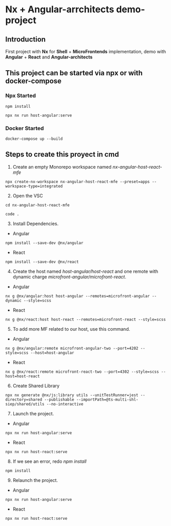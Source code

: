 # Nx + Angular-arrchitects demo-project

## Introduction 
First project with **Nx** for **Shell** + **MicroFrontends** implementation, demo with **Angular** + **React** and **Angular-architects**

## This project can be started via npx or with docker-compose

### Npx Started 

```
npm install
```

```
npx nx run host-angular:serve
```

### Docker Started 

```
docker-compose up --build
```

## Steps to create this proyect in cmd
1. Create an empty Monorepo workspace named _nx-angular-host-react-mfe_

```
npx create-nx-workspace nx-angular-host-react-mfe --preset=apps --workspace-type=integrated
```

2. Open the VSC

```
cd nx-angular-host-react-mfe
```

```
code .
```

3. Install Dependencies.

- Angular
```
npm install --save-dev @nx/angular
```

- React
```
npm install --save-dev @nx/react
```

4. Create the host named _host-angular/host-react_ and one remote with dynamic charge _microfront-angular/microfront-react_.

- Angular
```
nx g @nx/angular:host host-angular --remotes=microfront-angular --dynamic --style=scss
```

- React
```
nx g @nx/react:host host-react --remotes=microfront-react --style=scss
```

5. To add more MF related to our host, use this command.

- Angular
```
nx g @nx/angular:remote microfront-angular-two --port=4202 --style=scss --host=host-angular
```

- React
```
nx g @nx/react:remote microfront-react-two --port=4302 --style=scss --host=host-react
```

6. Create Shared Library

```
npx nx generate @nx/js:library utils --unitTestRunner=jest --directory=shared --publishable --importPath=@ts-multi-shl-siep/shared/utils --no-interactive
```

7. Launch the project.
	
- Angular
```
npx nx run host-angular:serve
```

- React
```
npx nx run host-react:serve
```

8. If we see an error, redo _npm install_

```
npm install
```

9. Relaunch the project.

- Angular
```
npx nx run host-angular:serve
```

- React
```
npx nx run host-react:serve
```
